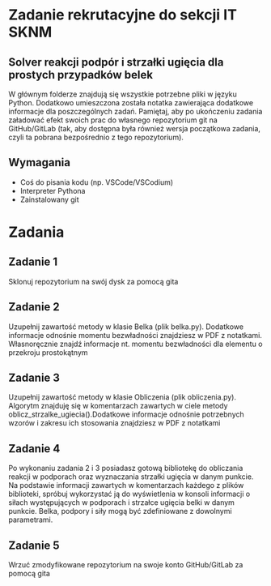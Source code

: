# Zadanie rekrutacyjne do sekcji IT SKNM

## Solver reakcji podpór i strzałki ugięcia dla prostych przypadków belek 

W głównym folderze znajdują się wszystkie potrzebne pliki w języku Python. Dodatkowo umieszczona została notatka zawierająca dodatkowe informacje dla poszczególnych zadań. Pamiętaj, aby po ukończeniu zadania załadować efekt swoich prac do własnego repozytorium git na GitHub/GitLab (tak, aby dostępna była również wersja początkowa zadania, czyli ta pobrana bezpośrednio z tego repozytorium).

## Wymagania
- Coś do pisania kodu (np. VSCode/VSCodium)
- Interpreter Pythona
- Zainstalowany git

# Zadania
## Zadanie 1
Sklonuj repozytorium na swój dysk za pomocą gita
## Zadanie 2
Uzupełnij zawartość metody w klasie Belka (plik belka.py). Dodatkowe informacje odnośnie momentu bezwładności znajdziesz w PDF z notatkami. Własnoręcznie znajdź informacje nt. momentu bezwładności dla elementu o przekroju prostokątnym
## Zadanie 3
Uzupełnij zawartość metody w klasie Obliczenia (plik obliczenia.py). Algorytm znajduję się w komentarzach zawartych w ciele metody oblicz_strzalke_ugiecia().Dodatkowe informacje odnośnie potrzebnych wzorów i zakresu ich stosowania znajdziesz w PDF z notatkami
## Zadanie 4
Po wykonaniu zadania 2 i 3 posiadasz gotową bibliotekę do obliczania reakcji w podporach oraz wyznaczania strzałki ugięcia w danym punkcie. Na podstawie informacji zawartych w komentarzach każdego z plików biblioteki, spróbuj wykorzystać ją do wyświetlenia w konsoli informacji o siłach występujących w podporach i strzałce ugięcia belki w danym punkcie. Belka, podpory i siły mogą być zdefiniowane z dowolnymi parametrami.
## Zadanie 5 
Wrzuć zmodyfikowane repozytorium na swoje konto GitHub/GitLab za pomocą gita
